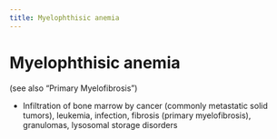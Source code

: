 ```yaml
---
title: Myelophthisic anemia
---
```

# Myelophthisic anemia

(see also “Primary Myelofibrosis”)

* Infiltration of bone marrow by cancer (commonly metastatic solid tumors), leukemia, infection, fibrosis (primary myelofibrosis), granulomas, lysosomal storage disorders
